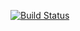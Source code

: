 [![Build Status](https://travis-ci.org/Hyvjan/testdriven_aws_app_with_containers.svg?branch=master)](https://travis-ci.org/Hyvjan/testdriven_aws_app_with_containers)